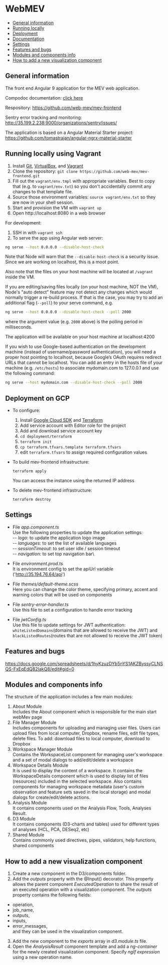 # WebMEV

- [General information](#GeneralInformation)
- [Running locally](#vagrant)
- [Deployment](#Deployment)
- [Documentation](#Documentation)
- [Settings](#Settings)
- [Features and bugs ](#Features)
- [Modules and components info](#Modules)
- [How to add a new visualization component](#AddNewComponent)

## <a name="GeneralInformation">**General information**</a>

The front end Angular 9 application for the MEV web application.

Compodoc documentation: [click here](https://web-mev.github.io/mev-frontend/documentation/overview.html)

Respository: https://github.com/web-mev/mev-frontend

Sentry error tracking and monitoring: http://35.199.2.238:9000/organizations/sentry/issues/

The application is based on a Angular Material Starter project:
https://github.com/tomastrajan/angular-ngrx-material-starter


## <a name="vagrant">Running locally using Vagrant</a>

1. Install [Git](https://git-scm.com/), [VirtualBox](https://www.virtualbox.org/), and [Vagrant](https://www.vagrantup.com/)
1. Clone the repository: `git clone https://github.com/web-mev/mev-frontend.git`
1. Fill out the `vagrant/env.tmpl` with appropriate variables. Best to copy that (e.g. to `vagrant/env.txt`) so you don't accidentally commit any changes to that template file.
1. Source those environment variables: `source vagrant/env.txt` so they are now in your shell session.
1. Start and provision the VM with `vagrant up`
1. Open http://localhost:8080 in a web browser

For development:
1. SSH in with `vagrant ssh`
1. To serve the app using Angular web server:
```sh
ng serve --host 0.0.0.0 --disable-host-check
```
Note that Node will warn that the `--disable-host-check` is a security issue. Since we are working on localhost, this is a moot point. 

Also note that the files on your host machine will be located at `/vagrant` inside the VM.

If you are editing/saving files locally (on your host machine, NOT the VM), Node's "auto detect" feature may not detect any changes which would normally trigger a re-build process. If that is the case, you may try to add an additional flag (`--poll`) to your serve command, e.g.
```sh
ng serve --host 0.0.0.0 --disable-host-check --poll 2000
```
where the argument value (e.g. `2000` above) is the polling period in milliseconds.

The application will be available on your host machine at localhost:4200

If you wish to use Google-based authentication on the development machine (instead of username/password authentication), you will need a proper host pointing to localhost, because Google’s OAuth requires redirect URLs that cannot be localhost. You can add an entry in the hosts file of your machine (e.g. `/etc/hosts`) to associate mydomain.com to 127.0.0.1 and use the following command:

```sh
ng serve --host mydomain.com --disable-host-check --poll 2000
```


## <a name="Deployment">**Deployment on GCP**</a>

* To configure:
  1. Install [Google Cloud SDK](https://cloud.google.com/sdk/docs/install) and [Terraform](https://www.terraform.io/downloads.html)
  1. Add service account with Editor role for the project
  1. Add and download service account key
  1. `cd deployment/terraform`
  1. `terraform init`
  1. `cp terraform.tfvars.template terraform.tfvars`
  1. edit `terraform.tfvars` to assign required configuration values 

* To build mev-frontend infrastructure:
  ```shell
  terraform apply
  ```
  You can access the instance using the returned IP address

* To delete mev-frontend infrastructure:
  ```shell
  terraform destroy
  ```

## <a name="Settings">**Settings**</a>

- File _app.component.ts_\
  Use the following properties to update the application settings:\
  -- _logo_: to update the application logo image\
  -- _languages_: to set the list of available languages\
  -- _sessionTimeout_: to set user idle / session timeout\
  -- _navigation_: to set top navigation bar\

- File _environment.prod.ts_\
  It is environment config to set the apiUrl variable ('http://35.194.76.64/api')

- File _themes/default-theme.scss_\
  Here you can change the color theme, specifying primary, accent and warning colors that will be used on components

- File _sentry-error-handler.ts_\
  Use this file to set a configuration to handle error tracking

- File _jwtConfig.ts_\
  Use this file to update settings for JWT authentication: `whiteListedDomains`(domains that are allowed to receive the JWT) and `blackListedRoutes`(routes that are not allowed to receive the JWT token)

## <a name="Features">**Features and bugs**</a>

https://docs.google.com/spreadsheets/d/1hyKzuzDYb5nYS1AKZByssyCLNSQS-FxEqEdQ82IakQ8/edit#gid=0

## <a name="Modules">**Modules and components info**</a>

The structure of the application includes a few main modules:

1.  About Module\
    Includes the About component which is responsible for the main start webMev page
2.  File Manager Module\
    Includes components for uploading and managing user files. Users can upload files from local computer, Dropbox, rename files, edit file types, delete files.
    To add: download files to local computer, download to Dropbox
3.  Workspace Manager Module\
    Contains the WorkspaceList component for managing user's workspace and a set of modal dialogs to add/edit/delete a workspace
4.  Workspace Details Module\
    It is used to display the content of a workspace. It contains the WorkspaceDetails component which is used to display list of files (resources) included in the selected workspace. Also contains components for managing workspace metadata (user's custom observation and feature sets saved in the local storage) and modal dialogs for create/edit/delete actions.
5.  Analysis Module\
    It contains components used on the Analysis Flow, Tools, Analyses Result.
6.  D3 Module\
    It contains components (D3-charts and tables) used for different types of analyses (HCL, PCA, DESeq2, etc)
7.  Shared Module\
    Contains commonly used directives, pipes, validators, help functions, shared components

## <a name="AddNewComponent">**How to add a new visualization component**</a>

1.  Create a new component in the D3/components folder.
2.  Add the _outputs_ property with the @Input() decorator. This property allows the parent component _ExecutedOperation_ to share the result of an executed operation with a visualization component. The _outputs_ property contains the following fields:

- operation,
- job_name,
- outputs,
- inputs,
- error_messages,\
  and they can be used in the visualization component.

3. Add the new component to the _exports_ array in _d3.module.ts_ file.
4. Open the _AnalysisResult_ component template and add a _ng-container_ for the newly created visualization component. Specify _ngIf expression_ using a new operation name.
